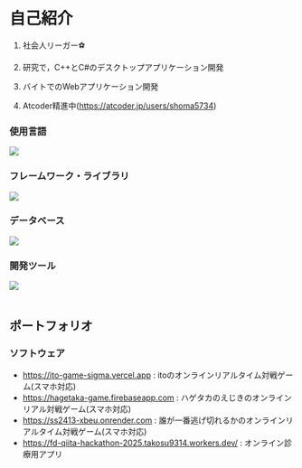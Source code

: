 # 自己紹介

1. 社会人リーガー⚽

2. 研究で，C++とC#のデスクトップアプリケーション開発

3. バイトでのWebアプリケーション開発

4. Atcoder精進中(https://atcoder.jp/users/shoma5734)

### 使用言語
<img src="https://skillicons.dev/icons?i=cpp,cs,python,js,typescript,dart" /> <br />

### フレームワーク・ライブラリ
<img src="https://skillicons.dev/icons?i=opencv,pytorch,dotnet,nodejs,react,next,flask,fastapi,flutter" />  <br />

### データベース
<img src="https://skillicons.dev/icons?i=postgres,firebase,supabase" /> <br />

### 開発ツール
<img src="https://skillicons.dev/icons?i=git,docker,gcp,cloudflare,vercel" /> <br /><br />

## ポートフォリオ
### ソフトウェア
- https://ito-game-sigma.vercel.app     : itoのオンラインリアルタイム対戦ゲーム(スマホ対応)
- https://hagetaka-game.firebaseapp.com : ハゲタカのえじきのオンラインリアル対戦ゲーム(スマホ対応)
- https://ss2413-xbeu.onrender.com      : 誰が一番逃げ切れるかのオンラインリアルタイム対戦ゲーム(スマホ対応)
- https://fd-qiita-hackathon-2025.takosu9314.workers.dev/ : オンライン診療用アプリ
